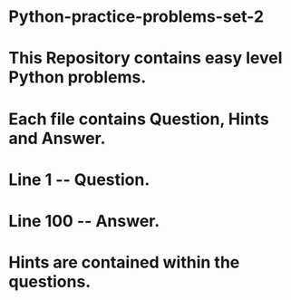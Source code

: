 # Python-practice-problems-set-2

# This Repository contains easy level Python problems.

# Each file contains Question, Hints and Answer.

# Line 1 -- Question.

# Line 100 -- Answer.

# Hints are contained within the questions.

